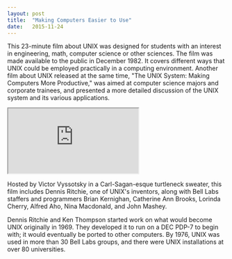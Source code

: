 ```yaml
---
layout: post
title:  "Making Computers Easier to Use"
date:   2015-11-24
---
```


This 23-minute film about UNIX was designed for students with an interest in engineering, math, computer science or other sciences. The film was made available to the public in December 1982. It covers different ways that UNIX could be employed practically in a computing environment. Another film about UNIX released at the same time, "The UNIX System: Making Computers More Productive," was aimed at computer science majors and corporate trainees, and presented a more detailed discussion of the UNIX system and its various applications.

<div class="video">
    <iframe src="https://www.youtube.com/embed/XvDZLjaCJuw" allowfullscreen></iframe>
</div>

Hosted by Victor Vyssotsky in a Carl-Sagan-esque turtleneck sweater, this film includes Dennis Ritchie, one of UNIX's inventors, along with Bell Labs staffers and programmers Brian Kernighan, Catherine Ann Brooks, Lorinda Cherry, Alfred Aho, Nina Macdonald, and John Mashey.

Dennis Ritchie and Ken Thompson started work on what would become UNIX originally in 1969. They developed it to run on a DEC PDP-7 to begin with; it would eventually be ported to other computers. By 1976, UNIX was used in more than 30 Bell Labs groups, and there were UNIX installations at over 80 universities.
